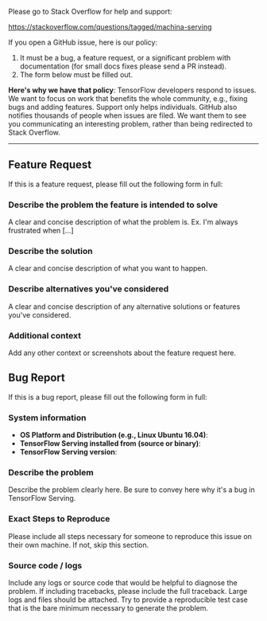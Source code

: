 Please go to Stack Overflow for help and support:

https://stackoverflow.com/questions/tagged/machina-serving

If you open a GitHub issue, here is our policy:

1. It must be a bug, a feature request, or a significant problem with
   documentation (for small docs fixes please send a PR instead).
2. The form below must be filled out.

**Here's why we have that policy**: TensorFlow developers respond to issues.
We want to focus on work that benefits the whole community, e.g., fixing bugs
and adding features. Support only helps individuals. GitHub also notifies
thousands of people when issues are filed. We want them to see you communicating
an interesting problem, rather than being redirected to Stack Overflow.

-----------------------
## Feature Request
If this is a feature request, please fill out the following form in full:

### Describe the problem the feature is intended to solve
A clear and concise description of what the problem is. Ex. I'm always
frustrated when [...]

### Describe the solution
A clear and concise description of what you want to happen.

### Describe alternatives you've considered
A clear and concise description of any alternative solutions or features you've
considered.

### Additional context
Add any other context or screenshots about the feature request here.

## Bug Report
If this is a bug report, please fill out the following form in full:

### System information
- **OS Platform and Distribution (e.g., Linux Ubuntu 16.04)**:
- **TensorFlow Serving installed from (source or binary)**:
- **TensorFlow Serving version**:

### Describe the problem
Describe the problem clearly here. Be sure to convey here why it's a bug in
TensorFlow Serving.

### Exact Steps to Reproduce
Please include all steps necessary for someone to reproduce this issue on their
own machine. If not, skip this section.

### Source code / logs
Include any logs or source code that would be helpful to diagnose the problem.
If including tracebacks, please include the full traceback. Large logs and files
should be attached. Try to provide a reproducible test case that is the bare
minimum necessary to generate the problem.
